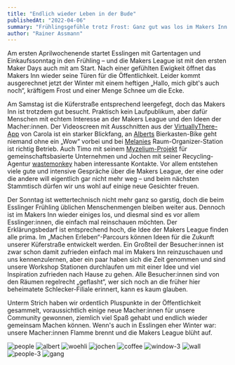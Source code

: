 ```yaml
---
title: "Endlich wieder Leben in der Bude"
publishedAt: "2022-04-06"
summary: "Frühlingsgefühle trotz Frost: Ganz gut was los im Makers Inn beim Esslinger Frühling mit eisigen Temperaturen."
author: "Rainer Assmann"
---
```


Am ersten Aprilwochenende startet Esslingen mit Gartentagen und Einkaufssonntag in den Frühling – und die Makers League ist mit den ersten Maker Days auch mit am Start. Nach einer gefühlten Ewigkeit öffnet das Makers Inn wieder seine Türen für die Öffentlichkeit. Leider kommt ausgerechnet jetzt der Winter mit einem heftigen „Hallo, mich gibt's auch noch“, kräftigem Frost und einer Menge Schnee um die Ecke.

Am Samstag ist die Küferstraße entsprechend leergefegt, doch das Makers Inn ist trotzdem gut besucht. Praktisch kein Laufpublikum, aber dafür Menschen mit echtem Interesse an der Makers League und den Ideen der Macher:innen. Der Videoscreen mit Ausschnitten aus der [VirtuallyThere-App](https://www.virtuallytheremedia.com) von Carola ist ein starker Blickfang, an [Alberts](https://www.albert-ebenbichler.com) Bierkasten-Bike geht niemand ohne ein „Wow“ vorbei und bei [Melanies](https://woehli.de) Raum-Organizer-Station ist richtig Betrieb. Auch Timo mit seinem [Myzelium-Projekt](https://www.myzelium.com) für gemeinschaftsbasierte Unternehmen und Jochen mit seiner Recycling-Agentur [wastemonkey](https://wastemonkey.de) haben interessante Kontakte. Vor allem entstehen viele gute und intensive Gespräche über die Makers League, der eine oder die andere will eigentlich gar nicht mehr weg – und beim nächsten Stammtisch dürfen wir uns wohl auf einige neue Gesichter freuen.

Der Sonntag ist wettertechnisch nicht mehr ganz so garstig, doch die beim Esslinger Frühling üblichen Menschenmengen bleiben weiter aus. Dennoch ist im Makers Inn wieder einiges los, und diesmal sind es vor allem Esslinger:innen, die einfach mal reinschauen möchten. Der Erklärungsbedarf ist entsprechend hoch, die Idee der Makers League finden alle prima. Im „Machen Erleben“-Parcours können Ideen für die Zukunft unserer Küferstraße entwickelt werden. Ein Großteil der Besucher:innen ist zwar schon damit zufrieden einfach mal im Makers Inn reinzuschauen und uns kennenzulernen, aber ein paar haben sich die Zeit genommen und sind unsere Workshop Stationen durchlaufen um mit einer Idee und viel Inspiration zufrieden nach Hause zu gehen. Alle Besucher:innen sind von den Räumen regelrecht „geflasht“, wer sich noch an die früher hier beheimatete Schlecker-Filiale erinnert, kann es kaum glauben.

Unterm Strich haben wir ordentlich Pluspunkte in der Öffentlichkeit gesammelt, voraussichtlich einige neue Macher:innen für unsere Community gewonnen, ziemlich viel Spaß gehabt und endlich wieder gemeinsam Machen können. Wenn's auch in Esslingen eher Winter war: unsere Macher:innen Flamme brennt und die Makers League blüht auf.

![people](/blog/people.jpg)
![albert](/blog/albert.jpg)
![woehli](/blog/woehli.jpg)
![jochen](/blog/jochen.jpg)
![coffee](/blog/coffee.jpg)
![window-3](/blog/window-3.jpg)
![wall](/blog/wall.jpg)
![people-3](/blog/people-3.jpg)
![gang](/blog/gang.jpg)
